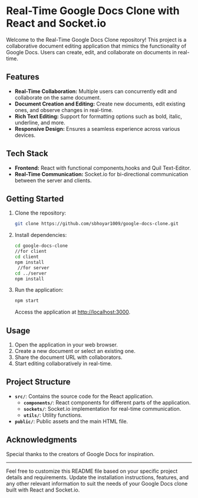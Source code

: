 # Real-Time Google Docs Clone with React and Socket.io

Welcome to the Real-Time Google Docs Clone repository! This project is a collaborative document editing application that mimics the functionality of Google Docs. Users can create, edit, and collaborate on documents in real-time.

## Features

- **Real-Time Collaboration:** Multiple users can concurrently edit and collaborate on the same document.
- **Document Creation and Editing:** Create new documents, edit existing ones, and observe changes in real-time.
- **Rich Text Editing:** Support for formatting options such as bold, italic, underline, and more.
- **Responsive Design:** Ensures a seamless experience across various devices.

## Tech Stack

- **Frontend:** React with functional components,hooks and Quil Text-Editor.
- **Real-Time Communication:** Socket.io for bi-directional communication between the server and clients.

## Getting Started

1. Clone the repository:

   ```bash
   git clone https://github.com/sbhoyar1009/google-docs-clone.git
   ```

2. Install dependencies:

   ```bash
   cd google-docs-clone
   //for client
   cd client
   npm install
    //for server
   cd ../server
   npm install
   ```

3. Run the application:

   ```bash
   npm start
   ```

   Access the application at [http://localhost:3000](http://localhost:3000).

## Usage

1. Open the application in your web browser.
2. Create a new document or select an existing one.
3. Share the document URL with collaborators.
4. Start editing collaboratively in real-time.

## Project Structure

- **`src/`**: Contains the source code for the React application.
  - **`components/`**: React components for different parts of the application.
  - **`sockets/`**: Socket.io implementation for real-time communication.
  - **`utils/`**: Utility functions.
- **`public/`**: Public assets and the main HTML file.

## Acknowledgments

Special thanks to the creators of Google Docs for inspiration.

---

Feel free to customize this README file based on your specific project details and requirements. Update the installation instructions, features, and any other relevant information to suit the needs of your Google Docs clone built with React and Socket.io.
